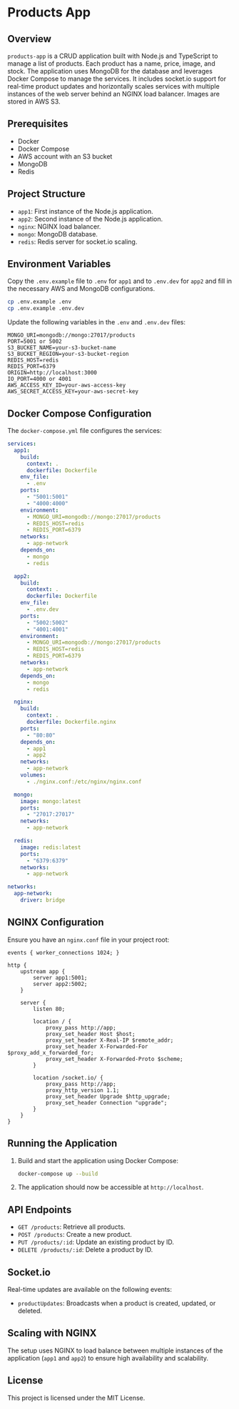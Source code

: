 # Products App

## Overview
`products-app` is a CRUD application built with Node.js and TypeScript to manage a list of products. Each product has a name, price, image, and stock. The application uses MongoDB for the database and leverages Docker Compose to manage the services. It includes socket.io support for real-time product updates and horizontally scales services with multiple instances of the web server behind an NGINX load balancer. Images are stored in AWS S3.

## Prerequisites
- Docker
- Docker Compose
- AWS account with an S3 bucket
- MongoDB
- Redis

## Project Structure
- `app1`: First instance of the Node.js application.
- `app2`: Second instance of the Node.js application.
- `nginx`: NGINX load balancer.
- `mongo`: MongoDB database.
- `redis`: Redis server for socket.io scaling.

## Environment Variables
Copy the `.env.example` file to `.env` for `app1` and to `.env.dev` for `app2` and fill in the necessary AWS and MongoDB configurations.

```bash
cp .env.example .env
cp .env.example .env.dev
```

Update the following variables in the `.env` and `.env.dev` files:

```dotenv
MONGO_URI=mongodb://mongo:27017/products
PORT=5001 or 5002
S3_BUCKET_NAME=your-s3-bucket-name
S3_BUCKET_REGION=your-s3-bucket-region
REDIS_HOST=redis
REDIS_PORT=6379
ORIGIN=http://localhost:3000
IO_PORT=4000 or 4001
AWS_ACCESS_KEY_ID=your-aws-access-key
AWS_SECRET_ACCESS_KEY=your-aws-secret-key
```

## Docker Compose Configuration
The `docker-compose.yml` file configures the services:

```yaml
services:
  app1:
    build:
      context: .
      dockerfile: Dockerfile
    env_file:
      - .env
    ports:
      - "5001:5001"
      - "4000:4000"
    environment:
      - MONGO_URI=mongodb://mongo:27017/products
      - REDIS_HOST=redis
      - REDIS_PORT=6379
    networks:
      - app-network
    depends_on:
      - mongo
      - redis

  app2:
    build:
      context: .
      dockerfile: Dockerfile
    env_file:
      - .env.dev
    ports:
      - "5002:5002"
      - "4001:4001"
    environment:
      - MONGO_URI=mongodb://mongo:27017/products
      - REDIS_HOST=redis
      - REDIS_PORT=6379
    networks:
      - app-network
    depends_on:
      - mongo
      - redis

  nginx:
    build:
      context: .
      dockerfile: Dockerfile.nginx
    ports:
      - "80:80"
    depends_on:
      - app1
      - app2
    networks:
      - app-network
    volumes:
      - ./nginx.conf:/etc/nginx/nginx.conf

  mongo:
    image: mongo:latest
    ports:
      - "27017:27017"
    networks:
      - app-network

  redis:
    image: redis:latest
    ports:
      - "6379:6379"
    networks:
      - app-network

networks:
  app-network:
    driver: bridge
```

## NGINX Configuration
Ensure you have an `nginx.conf` file in your project root:

```nginx
events { worker_connections 1024; }

http {
    upstream app {
        server app1:5001;
        server app2:5002;
    }

    server {
        listen 80;

        location / {
            proxy_pass http://app;
            proxy_set_header Host $host;
            proxy_set_header X-Real-IP $remote_addr;
            proxy_set_header X-Forwarded-For $proxy_add_x_forwarded_for;
            proxy_set_header X-Forwarded-Proto $scheme;
        }

        location /socket.io/ {
            proxy_pass http://app;
            proxy_http_version 1.1;
            proxy_set_header Upgrade $http_upgrade;
            proxy_set_header Connection "upgrade";
        }
    }
}
```

## Running the Application
1. Build and start the application using Docker Compose:
   ```bash
   docker-compose up --build
   ```

2. The application should now be accessible at `http://localhost`.

## API Endpoints
- `GET /products`: Retrieve all products.
- `POST /products`: Create a new product.
- `PUT /products/:id`: Update an existing product by ID.
- `DELETE /products/:id`: Delete a product by ID.

## Socket.io
Real-time updates are available on the following events:
- `productUpdates`: Broadcasts when a product is created, updated, or deleted.

## Scaling with NGINX
The setup uses NGINX to load balance between multiple instances of the application (`app1` and `app2`) to ensure high availability and scalability.

## License
This project is licensed under the MIT License.